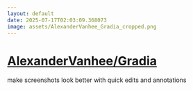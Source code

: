 ```yaml
---
layout: default
date: 2025-07-17T02:03:09.368073
image: assets/AlexanderVanhee_Gradia_cropped.png
---
```


# [AlexanderVanhee/Gradia](https://github.com/AlexanderVanhee/Gradia)

make screenshots look better with quick edits and annotations
